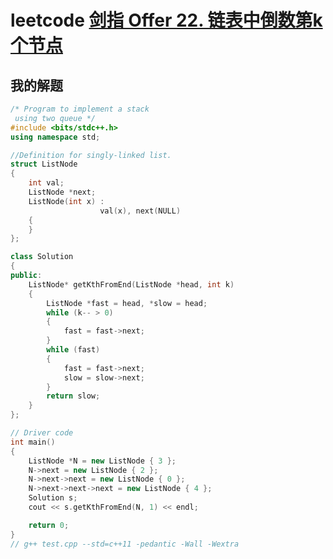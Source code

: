 # leetcode [剑指 Offer 22. 链表中倒数第k个节点](https://leetcode-cn.com/problems/lian-biao-zhong-dao-shu-di-kge-jie-dian-lcof/)



## 我的解题

```C++
/* Program to implement a stack
 using two queue */
#include <bits/stdc++.h>
using namespace std;

//Definition for singly-linked list.
struct ListNode
{
	int val;
	ListNode *next;
	ListNode(int x) :
					val(x), next(NULL)
	{
	}
};

class Solution
{
public:
	ListNode* getKthFromEnd(ListNode *head, int k)
	{
		ListNode *fast = head, *slow = head;
		while (k-- > 0)
		{
			fast = fast->next;
		}
		while (fast)
		{
			fast = fast->next;
			slow = slow->next;
		}
		return slow;
	}
};

// Driver code
int main()
{
	ListNode *N = new ListNode { 3 };
	N->next = new ListNode { 2 };
	N->next->next = new ListNode { 0 };
	N->next->next->next = new ListNode { 4 };
	Solution s;
	cout << s.getKthFromEnd(N, 1) << endl;

	return 0;
}
// g++ test.cpp --std=c++11 -pedantic -Wall -Wextra


```

